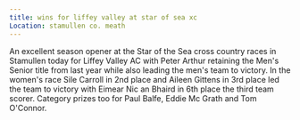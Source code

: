 ```yaml
---
title: wins for liffey valley at star of sea xc
Location: stamullen co. meath
---
```

An excellent season opener at the Star of the Sea cross country races in Stamullen today for Liffey Valley AC with Peter Arthur retaining the Men's Senior title from last year while also leading the men's team to victory. In the women's race Sile Carroll in 2nd place and Aileen Gittens in 3rd place led the team to victory with Eimear Nic an Bhaird in 6th place the third team scorer. Category prizes too for Paul Balfe, Eddie Mc Grath and Tom O'Connor.

